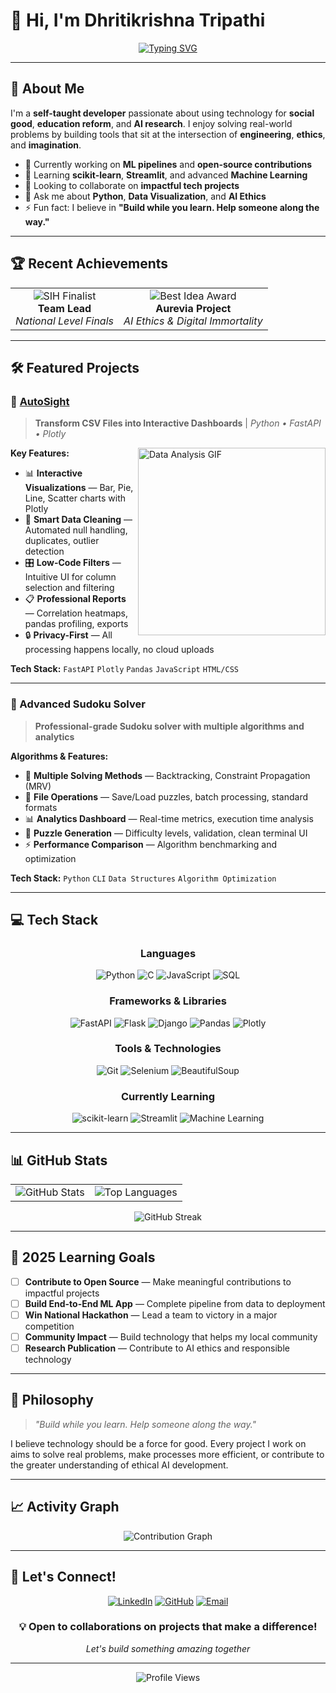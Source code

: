 # 👋 Hi, I'm Dhritikrishna Tripathi

<div align="center">
  
[![Typing SVG](https://readme-typing-svg.herokuapp.com?font=Fira+Code&pause=1000&color=2196F3&center=true&vCenter=true&width=435&lines=BTech+CSE+Student;Aspiring+Data+Scientist;Builder+of+Meaningful+Tech;Open+Source+Enthusiast)](https://git.io/typing-svg)

</div>

---

## 🚀 About Me

I'm a **self-taught developer** passionate about using technology for **social good**, **education reform**, and **AI research**. I enjoy solving real-world problems by building tools that sit at the intersection of **engineering**, **ethics**, and **imagination**.

- 🔭 Currently working on **ML pipelines** and **open-source contributions**
- 🌱 Learning **scikit-learn**, **Streamlit**, and advanced **Machine Learning**
- 👯 Looking to collaborate on **impactful tech projects**
- 💬 Ask me about **Python**, **Data Visualization**, and **AI Ethics**
- ⚡ Fun fact: I believe in **"Build while you learn. Help someone along the way."**

---

## 🏆 Recent Achievements

<table>
<tr>
<td align="center">
<img src="https://img.shields.io/badge/SIH%202024-Finalist-gold?style=for-the-badge&logo=trophy" alt="SIH Finalist"/>
<br><strong>Team Lead</strong>
<br><em>National Level Finals</em>
</td>
<td align="center">
<img src="https://img.shields.io/badge/CodeBird%202025-Best%20Idea-blue?style=for-the-badge&logo=lightbulb" alt="Best Idea Award"/>
<br><strong>Aurevia Project</strong>
<br><em>AI Ethics & Digital Immortality</em>
</td>
</tr>
</table>

---

## 🛠️ Featured Projects

### 🔹 [AutoSight](https://github.com/Dhritikrishna123/AutoSight)
> **Transform CSV Files into Interactive Dashboards** | *Python • FastAPI • Plotly*

<img align="right" width="300" src="https://user-images.githubusercontent.com/74038190/212284100-561aa473-3905-4a80-b561-0d28506553ee.gif" alt="Data Analysis GIF"/>

**Key Features:**
- 📊 **Interactive Visualizations** — Bar, Pie, Line, Scatter charts with Plotly
- 🧼 **Smart Data Cleaning** — Automated null handling, duplicates, outlier detection
- 🎛️ **Low-Code Filters** — Intuitive UI for column selection and filtering
- 📋 **Professional Reports** — Correlation heatmaps, pandas profiling, exports
- 🔒 **Privacy-First** — All processing happens locally, no cloud uploads

**Tech Stack:** `FastAPI` `Plotly` `Pandas` `JavaScript` `HTML/CSS`

---

### 🔹 Advanced Sudoku Solver
> **Professional-grade Sudoku solver with multiple algorithms and analytics**

**Algorithms & Features:**
- 🧠 **Multiple Solving Methods** — Backtracking, Constraint Propagation (MRV)
- 💾 **File Operations** — Save/Load puzzles, batch processing, standard formats
- 📊 **Analytics Dashboard** — Real-time metrics, execution time analysis
- 🎯 **Puzzle Generation** — Difficulty levels, validation, clean terminal UI
- ⚡ **Performance Comparison** — Algorithm benchmarking and optimization

**Tech Stack:** `Python` `CLI` `Data Structures` `Algorithm Optimization`

---

## 💻 Tech Stack

<div align="center">

### Languages
![Python](https://img.shields.io/badge/Python-3776AB?style=for-the-badge&logo=python&logoColor=white)
![C](https://img.shields.io/badge/C-00599C?style=for-the-badge&logo=c&logoColor=white)
![JavaScript](https://img.shields.io/badge/JavaScript-F7DF1E?style=for-the-badge&logo=javascript&logoColor=black)
![SQL](https://img.shields.io/badge/SQL-4479A1?style=for-the-badge&logo=mysql&logoColor=white)

### Frameworks & Libraries
![FastAPI](https://img.shields.io/badge/FastAPI-009688?style=for-the-badge&logo=fastapi&logoColor=white)
![Flask](https://img.shields.io/badge/Flask-000000?style=for-the-badge&logo=flask&logoColor=white)
![Django](https://img.shields.io/badge/Django-092E20?style=for-the-badge&logo=django&logoColor=white)
![Pandas](https://img.shields.io/badge/Pandas-150458?style=for-the-badge&logo=pandas&logoColor=white)
![Plotly](https://img.shields.io/badge/Plotly-3F4F75?style=for-the-badge&logo=plotly&logoColor=white)

### Tools & Technologies
![Git](https://img.shields.io/badge/Git-F05032?style=for-the-badge&logo=git&logoColor=white)
![Selenium](https://img.shields.io/badge/Selenium-43B02A?style=for-the-badge&logo=selenium&logoColor=white)
![BeautifulSoup](https://img.shields.io/badge/BeautifulSoup-306998?style=for-the-badge&logo=python&logoColor=white)

### Currently Learning
![scikit-learn](https://img.shields.io/badge/scikit--learn-F7931E?style=for-the-badge&logo=scikit-learn&logoColor=white)
![Streamlit](https://img.shields.io/badge/Streamlit-FF4B4B?style=for-the-badge&logo=streamlit&logoColor=white)
![Machine Learning](https://img.shields.io/badge/Machine%20Learning-FF6F00?style=for-the-badge&logo=tensorflow&logoColor=white)

</div>

---

## 📊 GitHub Stats

<div align="center">
<table>
<tr>
<td>
<img src="https://github-readme-stats.vercel.app/api?username=Dhritikrishna123&show_icons=true&theme=radical&hide_border=true" alt="GitHub Stats" />
</td>
<td>
<img src="https://github-readme-stats.vercel.app/api/top-langs/?username=Dhritikrishna123&layout=compact&theme=radical&hide_border=true" alt="Top Languages" />
</td>
</tr>
</table>

<img src="https://github-readme-streak-stats.herokuapp.com/?user=Dhritikrishna123&theme=radical&hide_border=true" alt="GitHub Streak" />

</div>

---

## 🎯 2025 Learning Goals

- [ ] **Contribute to Open Source** — Make meaningful contributions to impactful projects
- [ ] **Build End-to-End ML App** — Complete pipeline from data to deployment
- [ ] **Win National Hackathon** — Lead a team to victory in a major competition
- [ ] **Community Impact** — Build technology that helps my local community
- [ ] **Research Publication** — Contribute to AI ethics and responsible technology

---

## 🌟 Philosophy

> *"Build while you learn. Help someone along the way."*

I believe technology should be a force for good. Every project I work on aims to solve real problems, make processes more efficient, or contribute to the greater understanding of ethical AI development.

---

## 📈 Activity Graph

<div align="center">
<img src="https://github-readme-activity-graph.vercel.app/graph?username=Dhritikrishna123&theme=react-dark&hide_border=true&area=true" alt="Contribution Graph" />
</div>

---

## 🤝 Let's Connect!

<div align="center">

[![LinkedIn](https://img.shields.io/badge/LinkedIn-0077B5?style=for-the-badge&logo=linkedin&logoColor=white)](https://www.linkedin.com/in/dhritikrishna123/)
[![GitHub](https://img.shields.io/badge/GitHub-100000?style=for-the-badge&logo=github&logoColor=white)](https://github.com/Dhritikrishna123)
[![Email](https://img.shields.io/badge/Email-D14836?style=for-the-badge&logo=gmail&logoColor=white)](mailto:dhritikrishnat@gmail.com)

</div>

<div align="center">
<h3>💡 Open to collaborations on projects that make a difference!</h3>
<p><em>Let's build something amazing together</em></p>
</div>

---

<div align="center">
<img src="https://komarev.com/ghpvc/?username=Dhritikrishna123&color=blueviolet&style=for-the-badge" alt="Profile Views" />
</div>
